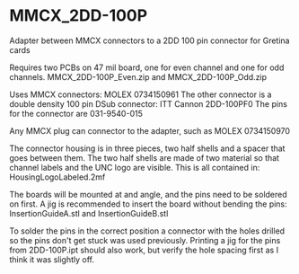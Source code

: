 # MMCX_2DD-100P
Adapter between MMCX connectors to a 2DD 100 pin connector for Gretina cards

Requires two PCBs on 47 mil board, one for even channel and one for odd channels.
MMCX_2DD-100P_Even.zip and MMCX_2DD-100P_Odd.zip

Uses MMCX connectors: MOLEX 0734150961
The other connector is a double density 100 pin DSub connector: ITT Cannon 2DD-100PF0
The pins for the connector are 031-9540-015

Any MMCX plug can connector to the adapter, such as MOLEX 0734150970

The connector housing is in three pieces, two half shells and a spacer that goes between them. 
The two half shells are made of two material so that channel labels and the UNC logo are visible. This is all contained in: HousingLogoLabeled.2mf

The boards will be mounted at and angle, and the pins need to be soldered on first. A jig is recommended to insert the board without bending the pins:
InsertionGuideA.stl and InsertionGuideB.stl

To solder the pins in the correct position a connector with the holes drilled so the pins don't get stuck was used previously. Printing a jig for the pins from 2DD-100P.ipt should also work, but verify the hole spacing first as I think it was slightly off.

